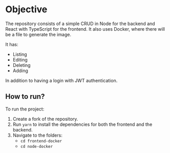 # Objective

The repository consists of a simple CRUD in Node for the backend and React with TypeScript for the frontend. It also uses Docker, where there will be a file to generate the image.

It has:
- Listing
- Editing
- Deleting
- Adding

In addition to having a login with JWT authentication.

## How to run?

To run the project:
1. Create a fork of the repository.
2. Run `yarn` to install the dependencies for both the frontend and the backend.
3. Navigate to the folders:
   - `cd frontend-docker`
   - `cd node-docker`
